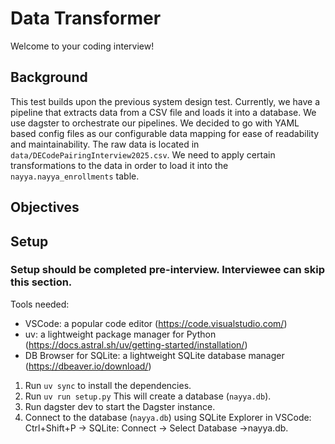 # Data Transformer

Welcome to your coding interview!

## Background
This test builds upon the previous system design test. Currently, we have a pipeline that extracts data from a CSV file and loads it into a database. We use dagster to orchestrate our pipelines. We decided to go with YAML based config files as our configurable data mapping for ease of readability and maintainability. The raw data is located in `data/DECodePairingInterview2025.csv`. We need to apply certain transformations to the data in order to load it into the `nayya.nayya_enrollments` table.

## Objectives

## Setup
### Setup should be completed pre-interview. Interviewee can skip this section.
Tools needed:
- VSCode: a popular code editor (https://code.visualstudio.com/)
- uv: a lightweight package manager for Python (https://docs.astral.sh/uv/getting-started/installation/)
- DB Browser for SQLite: a lightweight SQLite database manager (https://dbeaver.io/download/)

1. Run `uv sync` to install the dependencies.
2. Run `uv run setup.py` This will create a database (`nayya.db`).
3. Run dagster dev to start the Dagster instance.
4. Connect to the database (`nayya.db`) using SQLite Explorer in VSCode: Ctrl+Shift+P -> SQLite: Connect -> Select Database ->nayya.db.





